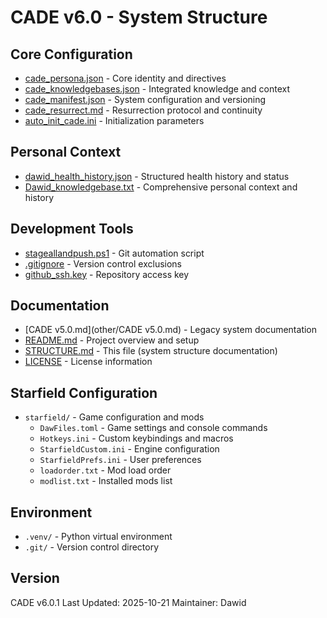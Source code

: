 # CADE v6.0 - System Structure

## Core Configuration

- [cade_persona.json](json/cade_persona.json) - Core identity and directives
- [cade_knowledgebases.json](json/cade_knowledgebases.json) - Integrated knowledge and context
- [cade_manifest.json](json/cade_manifest.json) - System configuration and versioning
- [cade_resurrect.md](cade_resurrect.md) - Resurrection protocol and continuity
- [auto_init_cade.ini](auto_init_cade.ini) - Initialization parameters

## Personal Context

- [dawid_health_history.json](json/dawid_health_history.json) - Structured health history and status
- [Dawid_knowledgebase.txt](other/Dawid_knowledgebase.txt) - Comprehensive personal context and history

## Development Tools

- [stageallandpush.ps1](other/stageallandpush.ps1) - Git automation script
- [.gitignore](.gitignore) - Version control exclusions
- [github_ssh.key](github_ssh.key) - Repository access key

## Documentation

- [CADE v5.0.md](other/CADE v5.0.md) - Legacy system documentation
- [README.md](README.md) - Project overview and setup
- [STRUCTURE.md](STRUCTURE.md) - This file (system structure documentation)
- [LICENSE](LICENSE) - License information

## Starfield Configuration

- `starfield/` - Game configuration and mods
  - `DawFiles.toml` - Game settings and console commands
  - `Hotkeys.ini` - Custom keybindings and macros
  - `StarfieldCustom.ini` - Engine configuration
  - `StarfieldPrefs.ini` - User preferences
  - `loadorder.txt` - Mod load order
  - `modlist.txt` - Installed mods list

## Environment

- `.venv/` - Python virtual environment
- `.git/` - Version control directory

## Version

CADE v6.0.1
Last Updated: 2025-10-21
Maintainer: Dawid
